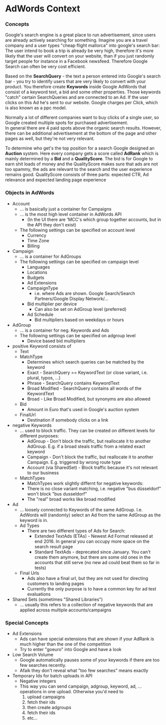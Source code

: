 # AdWords Context #
### Concepts ###
Google's search engine is a great place to run advertisement, since users are already actively searching for something.
Imagine you are a travel company and a user types "cheap flight mallorca" into google's search bar:
The user intend to book a trip is already be very high, therefore it's more likely that the user will convert on your website, than if you just randomly target people for instance in a Facebook newsfeed.
Therefore Google Search can often be very cost efficient.

Based on the **SearchQuery** - the text a person entered into Google's search bar - you try to identify users that are very likely to convert with your product.
You therefore create **Keywords** inside Google AdWords that consist of a keyword text, a bid and some other properties.
Those keywords "catch" certain SearchQueries and are connected to an Ad. If the user clicks on this Ad he's sent to our website. Google charges per Click, which is also known as a ppc model.

Normally a lot of different companies want to buy clicks of a single user, so Google created multiple spots for purchased advertisement.  
In general there are 4 paid spots above the organic search results. However, there can be additional advertisement at the bottom of the page and other pages as well, but they're not very relevant.

To determine who get's the top position for a search Google designed an **Auction** system.
Here every company gets a score called **AdRank** which is mainly determined by a **Bid** and a **QualityScore**.
The bid is for Google to earn shit loads of money and the QualityScore makes sure that ads are not too spammy, the ads are relevant to the search and the user experience remains good.
QualityScore consists of three parts: expected CTR, Ad relevance and expected landing page experience 

### Objects in AdWords  ###
* Account
    * ... is basically just a container for Campaigns
    * ... is the most high level container in AdWords API
        * (In the UI there are 'MCC's which group together accounts, but in the API they don't exist)
    * The following settings can be specified on account level
        * Currency
        * Time Zone
        * Billing
* Campaign
    * ... is a container for AdGroups
    * The following settings can be specified on campaign level
        * Languages
        * Locations
        * Budgets
        * Ad Extensions
        * CampaignType
            * i.e. where Ads are shown. Google Search/Search Partners/Google Display Network/...
        * Bid multiplier per device
            * Can also be set on AdGroup level (preferred)
        * Ad Schedule
            * Bid multipliers based on weekdays or hours
* AdGroup
    * ... is a container for neg. Keywords and Ads
    * The following settings can be specified on adgroup level
        * Device based bid multipliers
* positive Keyword consists of 
    * Text
    * MatchType
        * Determines which search queries can be matched by the keyword
        * Exact - SearchQuery == KeywordText (or close variant, i.e. plural, typos, ...)
        * Phrase - SearchQuery contains KeywordText
        * Broad Modified - SearchQuery contains all words of the KeywordText
        * Broad - Like Broad Modified, but synonyms are also allowed
    * Bid
        * Amount in Euro that's used in Google's auction system
    * FinalUrl
        * Destination if somebody clicks on a link
* negative Keywords
    * ... used to block traffic. They can be created on different levels for different purposes:
        * AdGroup - Don't block the traffic, but reallocate it to another AdGroup. E.g. if a broad steals traffic from a related exact keyword
        * Campaign - Don't block the traffic, but reallocate it to another Campaign. E.g. triggered by wrong route type
        * Account (via SharedSet) - Block traffic because it's not relevant to our business
    * MatchTypes
        * MatchTypes work slightly differnt for negative keywords:
        * There is no close variant matching, i.e. negative "bus düsseldorf" won't block "bus dusseldorf"
        * The "real" broad works like broad modified
* Ad
    * ... loosely connected to Keywords of the same AdGroup. I.e. AdWords will (randomly) select an Ad from the same AdGroup as the keyword is in.
    * Ad Types
        * There are two different types of Ads for Search:
            * Extended TextAds (ETAs) - Newest Ad Format released at end 2016. In general you can occupy more space on the search result page 
            * Standard TextAds - deprecated since January. You can't create them anymore, but there are some old ones in the accounts that still serve (no new ad could beat them so far in tests)
    * Final Urls
        * Ads also have a final url, but they are not used for directing customers to landing pages
        * Currently the only purpose is to have a common key for ad test evaluations
* Shared Sets (sometimes "Shared Libraries")
    * ... usually this refers to a collection of negative keywords that are applied across multiple accounts/campaigns

### Special Concepts ###
* Ad Extensions
    * Ads can have special extensions that are shown if your AdRank is much higher than the one of the competition
    * Try to enter "goeuro" into Google and have a look
* Low Search Volume
    * Google automatically pauses some of your keywords if there are too few searches recently.
    * Afaik they don't reveal what "too few searches" means exactly
* Temporary Ids for batch uploads in API
    * Negative integers
    * This way you can send campaign, adgroup, keyword, ad, ... operations in one upload. Otherwise you'd need to
        1. upload campaigns
        1. fetch their ids
        1. then create adgroups
        1. fetch their ids
        1. etc...
